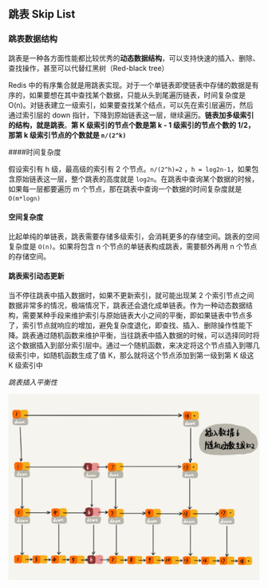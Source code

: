 ## 跳表 Skip List

### 跳表数据结构

跳表是一种各方面性能都比较优秀的**动态数据结构**，可以支持快速的插入、删除、查找操作，甚至可以代替红黑树（Red-black tree）

Redis 中的有序集合就是用跳表实现。对于一个单链表即使链表中存储的数据是有序的，如果要想在其中查找某个数据，只能从头到尾遍历链表，时间复杂度是 O(n)。对链表建立一级索引，如果要查找某个结点，可以先在索引层遍历，然后通过索引层的 down 指针，下降到原始链表这一层，继续遍历。**链表加多级索引的结构，就是跳表**。**第 K 级索引的节点个数是第 k - 1 级索引的节点个数的 1/2，那第 k 级索引节点的个数就是 `n/(2^k)`**

####时间复杂度

假设索引有 h 级，最高级的索引有 2 个节点。`n/(2^h)=2` ，`h = log2n-1`，如果包含原始链表这一层，整个跳表的高度就是 `log2n`。在跳表中查询某个数据的时候，如果每一层都要遍历 m 个节点，那在跳表中查询一个数据的时间复杂度就是 `O(m*logn)`

#### 空间复杂度

比起单纯的单链表，跳表需要存储多级索引，会消耗更多的存储空间。跳表的空间复杂度是 `O(n)`。如果将包含 n 个节点的单链表构成跳表，需要额外再用 n 个节点的存储空间。

#### 跳表索引动态更新

当不停往跳表中插入数据时，如果不更新索引，就可能出现某 2 个索引节点之间数据非常多的情况，极端情况下，跳表还会退化成单链表。作为一种动态数据结构，需要某种手段来维护索引与原始链表大小之间的平衡，即如果链表中节点多了，索引节点就响应的增加，避免复杂度退化，即查找、插入、删除操作性能下降。跳表通过随机函数来维护平衡，当往跳表中插入数据的时候，可以选择同时将这个数据插入到部分索引层中。通过一个随机函数，来决定将这个节点插入到哪几级索引中，如随机函数生成了值 K，那么就将这个节点添加到第一级到第 K 级这 K 级索引中

*跳表插入平衡性*

![](../Images/DataStructures/跳表插入平衡性.jpg)

